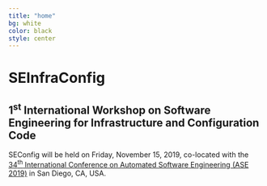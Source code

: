 ```yaml
---
title: "home"
bg: white
color: black
style: center
---
```


<style>
#intro h1 {
  color: black;
  font-weight: bold;
}
#intro h2 {
  color: black;
}
</style>

<span class="fa-stack subtlecircle" style="font-size:100px; background:red">
  <i class="fa fa-circle fa-stack-2x text-white"></i>
  <i class="fa fa-gear fa-stack-1x text-black"></i>
</span>

# SEInfraConfig

## 1<sup>st</sup> International Workshop on Software Engineering for Infrastructure and Configuration Code

SEConfig will be held on Friday, November 15, 2019, co-located with the [34<sup>th</sup> International Conference on Automated Software Engineering (ASE 2019)](https://2019.ase-conferences.org) in San Diego, CA, USA.


